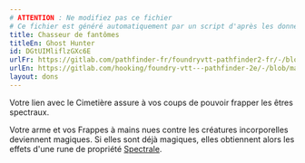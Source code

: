 ```yaml
---
# ATTENTION : Ne modifiez pas ce fichier
# Ce fichier est généré automatiquement par un script d'après les données du module Foundry VTT officiel et de sa traduction
title: Chasseur de fantômes
titleEn: Ghost Hunter
id: DGtUIMliflzGXc6E
urlFr: https://gitlab.com/pathfinder-fr/foundryvtt-pathfinder2-fr/-/blob/master/data/feats/DGtUIMliflzGXc6E.htm
urlEn: https://gitlab.com/hooking/foundry-vtt---pathfinder-2e/-/blob/master/packs/data/feats.db/ghost-hunter.json
layout: dons
---
```

Votre lien avec le Cimetière assure à vos coups de pouvoir frapper les êtres spectraux.

Votre arme et vos Frappes à mains nues contre les créatures incorporelles deviennent magiques. Si elles sont déjà magiques, elles obtiennent alors les effets d'une rune de propriété [Spectrale](../équipements/spectrale-rune.md).
